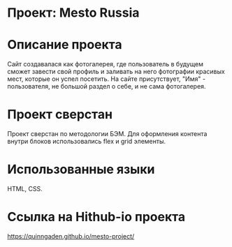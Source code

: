 # Проект: Mesto Russia

# Описание проекта
Сайт создавалася как фотогалерея, где пользователь в будущем сможет завести свой профиль и заливать на него фотографии красивых мест, которые он успел посетить. На сайте присутствует, "Имя" - пользователя, не большой раздел о себе, и не сама фотогалерея.

# Проект сверстан
Проект сверстан по методологии БЭМ. Для оформления контента внутри блоков использовались flex и grid элементы.

# Использованные языки
HTML, CSS.

# Ссылка на Hithub-io проекта
https://quinngaden.github.io/mesto-project/
